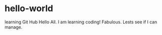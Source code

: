 # hello-world
learning Git Hub
Hello All. I am learning coding! Fabulous. Lests see if I can manage. 
